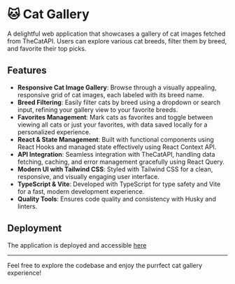 # 🐱 Cat Gallery

A delightful web application that showcases a gallery of cat images fetched from TheCatAPI. Users can explore various cat breeds, filter them by breed, and favorite their top picks.

## Features

- **Responsive Cat Image Gallery**: Browse through a visually appealing, responsive grid of cat images, each labeled with its breed name.
- **Breed Filtering**: Easily filter cats by breed using a dropdown or search input, refining your gallery view to your favorite breeds.
- **Favorites Management**: Mark cats as favorites and toggle between viewing all cats or just your favorites, with data saved locally for a personalized experience.
- **React & State Management**: Built with functional components using React Hooks and managed state effectively using React Context API.
- **API Integration**: Seamless integration with TheCatAPI, handling data fetching, caching, and error management gracefully using React Query.
- **Modern UI with Tailwind CSS**: Styled with Tailwind CSS for a clean, responsive, and visually engaging user interface.
- **TypeScript & Vite**: Developed with TypeScript for type safety and Vite for a fast, modern development experience.
- **Quality Tools**: Ensures code quality and consistency with Husky and linters.

## Deployment

The application is deployed and accessible [here](https://rely-test-kliushnyk.vercel.app)

---

Feel free to explore the codebase and enjoy the purrfect cat gallery experience!
